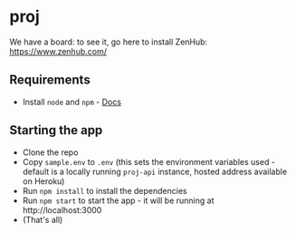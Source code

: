 # proj

We have a board: to see it, go here to install ZenHub: https://www.zenhub.com/

## Requirements
- Install `node` and `npm` - [Docs](https://docs.npmjs.com/getting-started/installing-node)

## Starting the app
- Clone the repo
- Copy `sample.env` to `.env` (this sets the environment variables used - default is a locally running `proj-api` instance, hosted address available on Heroku)
- Run `npm install` to install the dependencies
- Run `npm start` to start the app - it will be running at http://localhost:3000
- (That's all)
